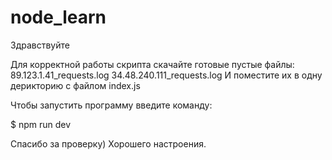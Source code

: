 # node_learn
Здравствуйте

Для корректной работы скрипта скачайте готовые пустые файлы:
89.123.1.41_requests.log
34.48.240.111_requests.log
И поместите их в одну дерикторию с файлом index.js

Чтобы запустить программу введите команду:

$ npm run dev


Спасибо за проверку) 
Хорошего настроения.
